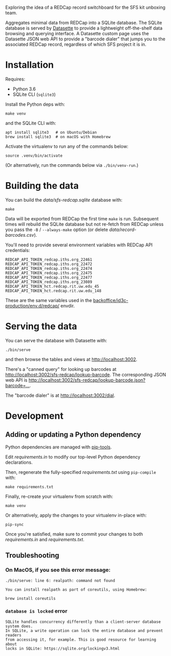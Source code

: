 Exploring the idea of a REDCap record switchboard for the SFS kit unboxing
team.

Aggregates minimal data from REDCap into a SQLite database.  The SQLite
database is served by [Datasette](https://datasette.readthedocs.io) to provide
a lightweight off-the-shelf data browsing and querying interface.  A Datasette
custom page uses the Datasette JSON web API to provide a "barcode dialer" that
jumps you to the associated REDCap record, regardless of which SFS project it
is in.


# Installation

Requires:

* Python 3.6
* SQLite CLI (`sqlite3`)

Install the Python deps with:

    make venv

and the SQLite CLI with:

    apt install sqlite3   # on Ubuntu/Debian
    brew install sqlite3  # on macOS with Homebrew

Activate the virtualenv to run any of the commands below:

    source .venv/bin/activate

(Or alternatively, run the commands below via `./bin/venv-run`.)


# Building the data

You can build the _data/sfs-redcap.sqlite_ database with:

    make

Data will be exported from REDCap the first time `make` is run.  Subsequent
times will rebuild the SQLite database but not re-fetch from REDCap unless you
pass the `-B` / `--always-make` option (or delete
_data/record-barcodes.csv_).

You'll need to provide several environment variables with REDCap API
credentials:

    REDCAP_API_TOKEN_redcap.iths.org_22461
    REDCAP_API_TOKEN_redcap.iths.org_22472
    REDCAP_API_TOKEN_redcap.iths.org_22474
    REDCAP_API_TOKEN_redcap.iths.org_22475
    REDCAP_API_TOKEN_redcap.iths.org_22477
    REDCAP_API_TOKEN_redcap.iths.org_23089
    REDCAP_API_TOKEN_hct.redcap.rit.uw.edu_45
    REDCAP_API_TOKEN_hct.redcap.rit.uw.edu_148

These are the same variables used in the [backoffice/id3c-production/env.d/redcap/] envdir.


# Serving the data

You can serve the database with Datasette with:

    ./bin/serve

and then browse the tables and views at <http://localhost:3002>.

There's a "canned query" for looking up barcodes at
<http://localhost:3002/sfs-redcap/lookup-barcode>.  The corresponding JSON web
API is <http://localhost:3002/sfs-redcap/lookup-barcode.json?barcode=…>.

The "barcode dialer" is at <http://localhost:3002/dial>.


# Development

## Adding or updating a Python dependency

Python dependencies are managed with
[pip-tools](https://github.com/jazzband/pip-tools).

Edit _requirements.in_ to modify our top-level Python dependency declarations.

Then, regenerate the fully-specified _requirements.txt_ using `pip-compile` with:

    make requirements.txt

Finally, re-create your virtualenv from scratch with:

    make venv

Or alternatively, apply the changes to your virtualenv in-place with:

    pip-sync

Once you're satisfied, make sure to commit your changes to both
_requirements.in_ and _requirements.txt_.


## Troubleshooting

### On MacOS, if you see this error message:

    ./bin/serve: line 6: realpath: command not found

    You can install realpath as part of coreutils, using Homebrew:

    brew install coreutils

### `database is locked` error
    SQLite handles concurrency differently than a client-server database system does.
    In SQLite, a write operation can lock the entire database and prevent readers
    from accessing it, for example. This is good resource for learning about
    locks in SQLite: https://sqlite.org/lockingv3.html


[backoffice/id3c-production/env.d/redcap/]: https://github.com/seattleflu/backoffice/tree/master/id3c-production/env.d/redcap/
